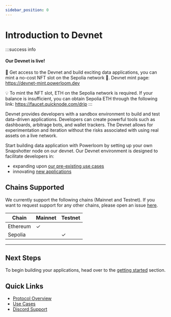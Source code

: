 ```yaml
---
sidebar_position: 0
---
```


# Introduction to Devnet


:::success info
#### Our Devnet is live!
🚀 Get access to the Devnet and build exciting data applications, you can mint a no-cost NFT slot on the Sepolia network 🌟. Devnet mint page: https://devnet-mint.powerloom.dev

💡 To mint the NFT slot, ETH on the Sepolia network is required. If your balance is insufficient, you can obtain Sepolia ETH through the following link: https://faucet.quicknode.com/drip
:::

Devnet provides developers with a sandbox environment to build and test data-driven applications. Developers can create powerful tools such as dashboards, arbitrage bots, and wallet trackers. The Devnet allows for experimentation and iteration without the risks associated with using real assets on a live network.

Start building data application with Powerloom by setting up your own Snapshotter node on our devnet.
Our Devnet environment is designed to facilitate developers in:
- expanding upon [our pre-existing use cases](../../category/existing-implementations)
- innovating [new applications](../../category/building-a-new-use-case)

## Chains Supported

We currently support the following chains (Mainnet and Testnet). If you want to request support for any other chains, please open an issue [here](https://github.com/PowerLoom/deploy/issues). 

| Chain    | Mainnet | Testnet |
|----------|---------|---------|
| Ethereum | ✓       |         |
| Sepolia  |         | ✓       |

---

## Next Steps
To begin building your applications, head over to the [getting started](./getting-started.md) section.


## Quick Links
- [Protocol Overview](../../category/protocol-overview)
- [Use Cases](../../category/use-cases)
- [Discord Support](https://discord.com/invite/powerloom)